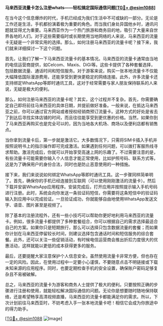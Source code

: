 **马来西亚流量卡怎么注册whats——轻松搞定国际通信问题[[TG💪+ @esim1088](https://t.me/s/esim1088)]**

在当今这个信息爆炸的时代，手机已经成为我们生活中不可或缺的一部分。无论是工作还是生活，手机都扮演着极为重要的角色。而当我们身处异国他乡时，通讯问题就显得尤为重要。马来西亚作为一个热门旅游和商务目的地，吸引了大量来自世界各地的人们。对于这些需要临时或长期使用当地网络的人来说，马来西亚的流量卡无疑是一个非常实用的选择。那么，如何注册马来西亚的流量卡呢？接下来，我们就来详细探讨一下这个问题。

首先，让我们了解一下马来西亚流量卡的基本情况。马来西亚的流量卡通常由当地的电信运营商提供，如Celcom、Maxis、DiGi等。这些卡提供了各种套餐选择，包括数据流量、通话时间和短信服务。对于游客来说，购买一张本地流量卡不仅能大幅降低国际漫游费用，还能享受到更快更稳定的网络连接。此外，许多流量卡还支持绑定WhatsApp等即时通讯工具，这对于经常需要与家人朋友保持联系的人来说，无疑是极大的便利。

那么，如何注册马来西亚的流量卡呢？其实，这个过程并不复杂。首先，你需要确定自己即将前往马来西亚的具体日期，并提前做好准备。一般来说，在抵达马来西亚之前，你可以通过官方网站或者授权经销商预订流量卡。这种方式的好处是省去了到达后寻找实体店铺的时间，而且往往能享受到更优惠的价格。当然，如果你到了马来西亚再购买也是完全可以的，因为当地各大机场、商场以及便利店都有销售点。

当你拿到流量卡后，第一步就是激活它。大多数情况下，只需将SIM卡插入手机并按照说明书上的指示操作即可完成激活。如果遇到任何问题，可以拨打客服热线寻求帮助。激活完成后，你就可以开始享受高速上网的乐趣了。不过需要注意的是，有些流量卡可能需要你输入个人信息才能正常使用，比如护照号码、联系方式等。这是为了确保用户的身份合法，同时也是防止恶意使用的一种措施。

接下来，我们来说说如何绑定WhatsApp等即时通讯工具。这一步骤同样简单明了。首先，确保你的手机已经连接到互联网（可以使用刚刚激活的流量卡）。然后下载并安装WhatsApp应用程序。安装完成后，打开应用并按照提示输入手机号码进行注册。此时，系统会向你发送一条验证码短信，你需要将这条短信中的验证码输入到应用中以完成验证。一旦验证成功，你就能够自由地使用WhatsApp发送文字、语音、图片甚至是视频了。

除了基本的注册流程外，还有一些小技巧可以帮助你更好地利用马来西亚的流量卡。例如，很多流量卡都提供了多种套餐组合，你可以根据自己的需求选择最适合自己的方案。如果你只是短期旅行，那么可以选择只包含数据流量的套餐；而如果你计划在马来西亚停留较长时间，则建议选择包含通话时间和短信服务的综合套餐。此外，还可以关注一些促销活动，有时候电信运营商会推出折扣力度很大的优惠活动，这样就能以更低的成本获得更多的服务。

最后，还要提醒大家注意保护个人信息安全。虽然使用流量卡非常方便，但也存在一定的风险。因此，在使用过程中一定要小心谨慎，不要随意点击不明链接或下载未知来源的应用程序。同时，也要定期检查手机的安全设置，确保账户密码足够复杂且不易被破解。

总之，马来西亚的流量卡为游客和商务人士提供了极大的便利。只要按照正确的步骤进行注册和使用，就能轻松解决国际通信的问题。无论你是想要随时随地保持联络，还是希望畅享高清视频直播，马来西亚的流量卡都能满足你的需求。所以，下次计划前往马来西亚时，不妨考虑入手一张本地流量卡吧！相信它会成为你旅途中的得力助手。

[[TG💪+ @esim1088](https://t.me/s/esim1088) ![Image](https://i.postimg.cc/4NQfJmqS/Snipaste-2025-05-13-00-14-12.png)]